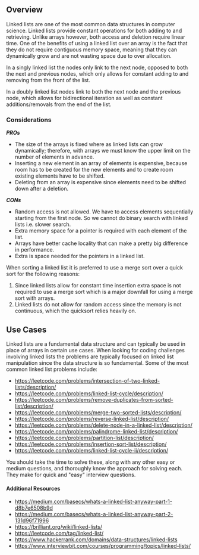 ## Overview

Linked lists are one of the most common data structures in computer science.  Linked lists provide constant operations for both adding to and retrieving.  Unlike arrays however, both access and deletion require linear time.  One of the benefits of using a linked list over an array is the fact that they do not require contiguous memory space, meaning that they can dynamically grow and are not wasting space due to over allocation.

In a singly linked list the nodes only link to the next node, opposed to both the next and previous nodes, which only allows for constant adding to and removing from the front of the list.

In a doubly linked list nodes link to both the next node and the previous node, which allows for bidirectional iteration as well as constant additions/removals from the end of the list.

### Considerations

***PROs***
* The size of the arrays is fixed where as linked lists can grow dynamically; therefore, with arrays we must know the upper limit on the number of elements in advance.
* Inserting a new element in an array of elements is expensive, because room has to be created for the new elements and to create room existing elements have to be shifted.
* Deleting from an array is expensive since elements need to be shifted down after a deletion.

***CONs***
* Random access is not allowed. We have to access elements sequentially starting from the first node. So we cannot do binary search with linked lists i.e. slower search.
* Extra memory space for a pointer is required with each element of the list.
* Arrays have better cache locality that can make a pretty big difference in performance.
* Extra is space needed for the pointers in a linked list.

When sorting a linked list it is preferred to use a merge sort over a quick sort for the following reasons:

1. Since linked lists allow for constant time insertion extra space is not required to use a merge sort which is a major downfall for using a merge sort with arrays.
2. Linked lists do not allow for random access since the memory is not continuous, which the quicksort relies heavily on.

## Use Cases

Linked lists are a fundamental data structure and can typically be used in place of arrays in certain use cases.  When looking for coding challenges involving linked lists the problems are typically focused on linked list manipulation since the data structure is so fundamental.  Some of the most common linked list problems include:

* https://leetcode.com/problems/intersection-of-two-linked-lists/description/
* https://leetcode.com/problems/linked-list-cycle/description/
* https://leetcode.com/problems/remove-duplicates-from-sorted-list/description/
* https://leetcode.com/problems/merge-two-sorted-lists/description/
* https://leetcode.com/problems/reverse-linked-list/description/
* https://leetcode.com/problems/delete-node-in-a-linked-list/description/
* https://leetcode.com/problems/palindrome-linked-list/description/
* https://leetcode.com/problems/partition-list/description/
* https://leetcode.com/problems/insertion-sort-list/description/
* https://leetcode.com/problems/linked-list-cycle-ii/description/

You should take the time to solve these, along with any other easy or medium questions, and thoroughly know the approach for solving each.  They make for quick and "easy" interview questions.

#### Additional Resources

* https://medium.com/basecs/whats-a-linked-list-anyway-part-1-d8b7e6508b9d
* https://medium.com/basecs/whats-a-linked-list-anyway-part-2-131d96f71996
* https://brilliant.org/wiki/linked-lists/
* https://leetcode.com/tag/linked-list/
* https://www.hackerrank.com/domains/data-structures/linked-lists
* https://www.interviewbit.com/courses/programming/topics/linked-lists/